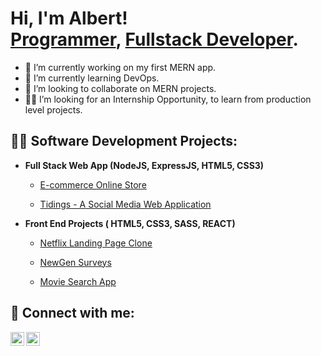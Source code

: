 <h1>Hi, I'm Albert! <br/><a href="https://github.com/kipchirchiralb">Programmer</a>, <a href="https://www.linkedin.com/in/albert-kipchirchir-34432411a/">Fullstack Developer</a>.</h1>

- 🔭 I’m currently working on my first MERN app.
- 🌱 I’m currently learning DevOps.
- 👯 I’m looking to collaborate on MERN projects.
- 👨‍💻 I’m looking for an Internship Opportunity, to learn from production level projects.

<h2>👨‍💻 Software Development Projects:</h2>

- <b>Full Stack Web App (NodeJS, ExpressJS, HTML5, CSS3)</b>
  - [E-commerce Online Store](https://github.com/kipchirchiralb/maya-computers)
 
  - [Tidings - A Social Media Web Application](https://github.com/kipchirchiralb/tidings)
  
- <b>Front End Projects ( HTML5, CSS3, SASS, REACT)</b>
  - [Netflix Landing Page Clone](https://github.com/kipchirchiralb/netflix-welcome-page)
 
  - [NewGen Surveys](https://github.com/kipchirchiralb/newgen)

  - [Movie Search App](https://github.com/kipchirchiralb/omdbapi-movie-search-app)


<h2> 🤳 Connect with me:</h2>

[<img align="left" alt="AlbertKipchirchir | Twitter" width="22px" src="https://cdn.jsdelivr.net/npm/simple-icons@v3/icons/twitter.svg" />][twitter]
[<img align="left" alt="AlbertKipchirchir | LinkedIn" width="22px" src="https://cdn.jsdelivr.net/npm/simple-icons@v3/icons/linkedin.svg" />][linkedin]

[twitter]: https://twitter.com/kipchirchirdev 
[linkedin]: https://linkedin.com/in/albert-kipchirchir-34432411a

